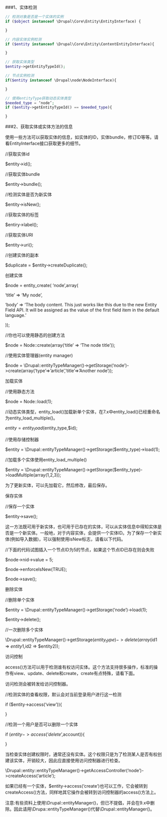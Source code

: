 ###1、实体检测

```php
// 检测对象是否是一个实体的实例
if ($object instanceof \Drupal\Core\Entity\EntityInterface) {

}

// 内容实体实例检测
if ($entity instanceof \Drupal\Core\Entity\ContentEntityInterface){

}

// 获取实体类型
$entity->getEntityTypeId();

// 节点实例检测
if($entity instanceof \Drupal\node\NodeInterface){

}

// 使用entityType获取动态实体类型
$needed_type = ‘node’;
if ($entity->getEntityTypeId() == $needed_type){

}
```

###2、获取实体或实体方法的信息

使用一些方法可以获取实体的信息，如实体的ID，实体bundle，修订ID等等。请看EntityInterface接口获取更多的细节。

//获取实体id

$entity->id();

//获取实体bundle

$entity->bundle();

//检测实体是否为新实体

$entity->isNew();

//获取实体的标签

$entiry->label();

//获取实体URI

$entity->uri();

//创建实体的副本

$duplicate = $entity->createDuplicate();

创建实体

$node = entity_create( ‘node’,array(

 ‘title’ => ‘My node’,

 ‘body’ => ‘The body content. This just works like this due to the new Entity Field API. It will be assigned as the value of the first field item in the default language.’

));

//你也可以使用静态的创建方法

$node = Node::create(array(‘title’ => ‘The node title’));

//使用实体管理器(entity manager)

$node = \Drupal::entityTypeManager()->getStorage(‘node’)->create(array(‘type’=>’article’,’title’=>’Another node’));

加载实体

//使用静态方法

$node = Node::load(1);

//动态实体类型，entity_load()加载新单个实体，在7.x中entity_load()已经重命名为entity_load_multiple()。

$entity = entity_load($entity_type,$id);

//使用存储控制器

$entity = \Drupal::entityTypeManager()->getStorage($entity_type)->load(1);

//加载多个实体使用entity_load_multiple()

$entity = \Drupal::entityTypeManager()->getStorage($entity_type)->loadMultiple(array(1,2,3));

为了更新实体，可以先加载它，然后修改，最后保存。

保存实体

//保存一个实体

$entity->save();

这一方法既可用于新实体，也可用于已存在的实体，可以从实体信息中得知实体是否是一个新实体。一般地，对于内容实体，会提供一个实体ID。为了保存一个新实体(例如导入数据)，可以强制使用isNew标志，请看以下代码。

//下面的代码试图插入一个节点ID为5的节点，如果这个节点ID已存在则会失败

$node->nid->value = 5;

$node->enforceIsNew(TRUE);

$node->save();

删除实体

//删除单个实体

$entity = \Drupal::entityTypeManager()->getStorage(‘node’)->load(1);

$entity->delete();

//一次删除多个实体

\Drupal::entityTypeManager()->getStorage($entity_type)->delete(array($id1 => $entity1,$id2 => $entity2));

访问控制

access()方法可以用于检测谁有权访问实体。这个方法支持很多操作，标准的操作有view、update、delete和create，create有点特殊，请看下面。

访问检测会被转发给访问控制器。

//检测实体的查看权限，默认会对当前登录用户进行这一检测

if ($entity->access(‘view’)){

}

//检测一个用户是否可以删除一个实体

if ($entity->access(‘delete’,$account)){

}

当检查实体创建权限时，通常还没有实体。这个权限只是为了检测某人是否有权创建该实体，开销较大，因此应直接使用访问控制器进行检查。

\Drupal::entity::entityTypeManager()->getAccessController(‘node’)->createAccess(‘article’);

如果已经有一个实体，$entity->access(‘create’)也可以工作，它会被转到createAccess()方法，同样地其它操作会被转到访问控制器的access()方法上。

注意:有些资料上使用\Drupal::entityManager()，但已不提倡，并会在9.x中删除。因此请用\Drupa::entityTypeManager()代替\Drupal::entityManager()。